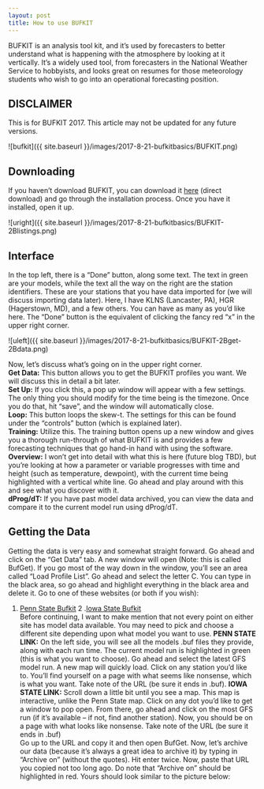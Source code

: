 ```yaml
---
layout: post
title: How to use BUFKIT
---
```


BUFKIT is an analysis tool kit, and it’s used by forecasters to better understand what is happening with the atmosphere by looking at it vertically. It’s a widely used tool, from forecasters in the National Weather Service to hobbyists, and looks great on resumes for those meteorology students who wish to go into an operational forecasting position.

## DISCLAIMER
This is for BUFKIT 2017. This article may not be updated for any future versions.

![bufkit]({{ site.baseurl }}/images/2017-8-21-bufkitbasics/BUFKIT.png)

## Downloading  
If you haven’t download BUFKIT, you can download it [here](https://training.weather.gov/wdtd/tools/BUFKIT/bufkit19.zip) (direct download) and go through the installation process. Once you have it installed, open it up.

![uright]({{ site.baseurl }}/images/2017-8-21-bufkitbasics/BUFKIT-2Blistings.png)

## Interface  
In the top left, there is a “Done” button, along some text. The text in green are your models, while the text all the way on the right are the station identifiers. These are your stations that you have data imported for (we will discuss importing data later). Here, I have KLNS (Lancaster, PA), HGR (Hagerstown, MD), and a few others. You can have as many as you’d like here. The “Done” button is the equivalent of clicking the fancy red “x” in the upper right corner.

![uleft]({{ site.baseurl }}/images/2017-8-21-bufkitbasics/BUFKIT-2Bget-2Bdata.png)

Now, let’s discuss what’s going on in the upper right corner.  
__Get Data:__ This button allows you to get the BUFKIT profiles you want. We will discuss this in detail a bit later.  
__Set Up:__ If you click this, a pop up window will appear with a few settings. The only thing you should modify for the time being is the timezone. Once you do that, hit “save”, and the window will automatically close.  
__Loop:__ This button loops the skew-t. The settings for this can be found under the “controls” button (which is explained later).  
__Training:__ Utilize this. The training button opens up a new window and gives you a thorough run-through of what BUFKIT is and provides a few forecasting techniques that go hand-in hand with using the software.  
__Overview:__ I won’t get into detail with what this is here (future blog TBD), but you’re looking at how a parameter or variable progresses with time and height (such as temperature, dewpoint), with the current time being highlighted with a vertical white line. Go ahead and play around with this and see what you discover with it.  
__dProg/dT:__ If you have past model data archived, you can view the data and compare it to the current model run using dProg/dT.

## Getting the Data
Getting the data is very easy and somewhat straight forward. Go ahead and click on the “Get Data” tab. A new window will open (Note: this is called BufGet). If you go most of the way down in the window, you’ll see an area called “Load Profile List”. Go ahead and select the letter C. You can type in the black area, so go ahead and highlight everything in the black area and delete it. Go to one of these websites (or both if you wish):  
1. [Penn State Bufkit](http://www.meteo.psu.edu/bufkit/CONUS_GFS_12.html)
2 .[Iowa State Bufkit](http://www.meteor.iastate.edu/~ckarsten/bufkit/data/)  
Before continuing, I want to make mention that not every point on either site has model data available. You may need to pick and choose a different site depending upon what model you want to use.
__PENN STATE LINK:__ On the left side, you will see all the models .buf files they provide, along with each run time. The current model run is highlighted in green (this is what you want to choose). Go ahead and select the latest GFS model run. A new map will quickly load. Click on any station you’d like to. You’ll find yourself on a page with what seems like nonsense, which is what you want. Take note of the URL (be sure it ends in .buf).
__IOWA STATE LINK:__ Scroll down a little bit until you see a map. This map is interactive, unlike the Penn State map. Click on any dot you’d like to get a window to pop open. From there, go ahead and click on the most GFS run (if it’s available – if not, find another station). Now, you should be on a page with what looks like nonsense. Take note of the URL (be sure it ends in .buf)  
Go up to the URL and copy it and then open BufGet. Now, let’s archive our data (because it’s always a great idea to archive it) by typing in “Archive on” (without the quotes). Hit enter twice. Now, paste that URL you copied not too long ago. Do note that “Archive on” should be highlighted in red. Yours should look similar to the picture below:
